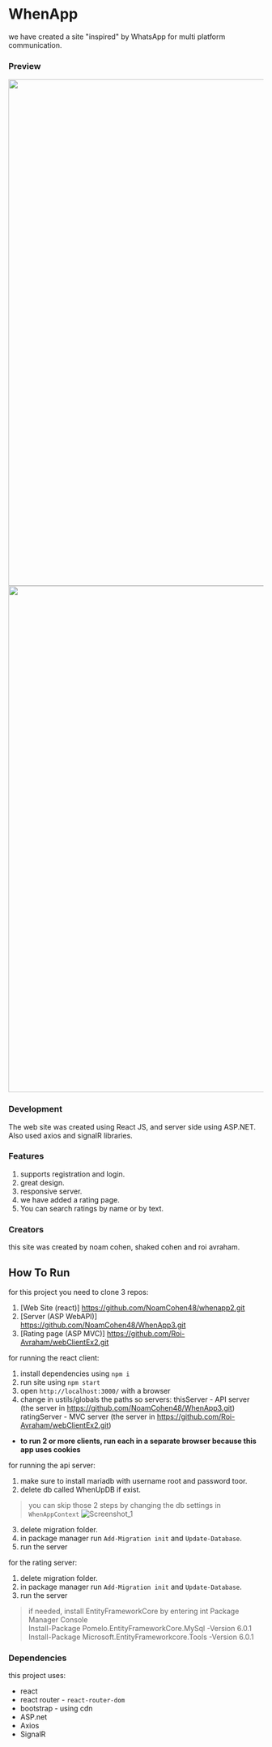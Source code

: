 # WhenApp
we have created a site "inspired" by WhatsApp for multi platform communication.

### Preview
<img src="https://user-images.githubusercontent.com/92931230/164974162-bfb6b82e-ffaa-4ef6-874c-aa6e72c4ee8a.png" width="1000">
<img src="https://user-images.githubusercontent.com/92931230/164974175-2a0fd857-3ee9-4827-869b-dd7363a85131.png" width="1000">

### Development
The web site was created using React JS, and server side using ASP.NET.
Also used axios and signalR libraries. 

### Features
1. supports registration and login.
2. great design.
3. responsive server.
4. we have added a rating page.
5. You can search ratings by name or by text.

### Creators
this site was created by noam cohen, shaked cohen and roi avraham.

## How To Run
for this project you need to clone 3 repos:
  1. [Web Site (react)] https://github.com/NoamCohen48/whenapp2.git
  2. [Server (ASP WebAPI)] https://github.com/NoamCohen48/WhenApp3.git
  3. [Rating page (ASP MVC)] https://github.com/Roi-Avraham/webClientEx2.git

for running the react client:
1. install dependencies using `npm i`
2. run site using `npm start`
3. open `http://localhost:3000/` with a browser
4. change in ustils/globals the paths so servers:
   thisServer - API server (the server in https://github.com/NoamCohen48/WhenApp3.git)
   ratingServer - MVC server (the server in https://github.com/Roi-Avraham/webClientEx2.git)
- **to run 2 or more clients, run each in a separate browser because this app uses cookies**

for running the api server:
1. make sure to install mariadb with username root and password toor.
2. delete db called WhenUpDB if exist.

> you can skip those 2 steps by changing the db settings in `WhenAppContext`
> ![Screenshot_1](https://user-images.githubusercontent.com/92931230/169861142-caac3fb0-8244-4c7c-a4b3-6d7413e2cf57.png)

3. delete migration folder.
4. in package manager run `Add-Migration init` and `Update-Database`.
5. run the server

for the rating server:
1. delete migration folder.
2. in package manager run `Add-Migration init` and `Update-Database`.
3. run the server

> if needed, install EntityFrameworkCore by entering int Package Manager Console  
> Install-Package Pomelo.EntityFrameworkCore.MySql -Version 6.0.1  
> Install-Package Microsoft.EntityFrameworkcore.Tools -Version 6.0.1  

### Dependencies
this project uses:
- react
- react router - `react-router-dom`
- bootstrap - using cdn
- ASP.net
- Axios
- SignalR
